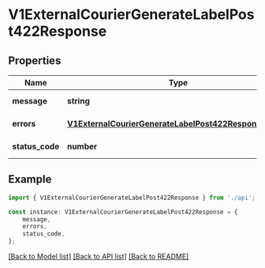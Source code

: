 # V1ExternalCourierGenerateLabelPost422Response


## Properties

Name | Type | Description | Notes
------------ | ------------- | ------------- | -------------
**message** | **string** |  | [default to undefined]
**errors** | [**V1ExternalCourierGenerateLabelPost422ResponseErrors**](V1ExternalCourierGenerateLabelPost422ResponseErrors.md) |  | [default to undefined]
**status_code** | **number** |  | [default to undefined]

## Example

```typescript
import { V1ExternalCourierGenerateLabelPost422Response } from './api';

const instance: V1ExternalCourierGenerateLabelPost422Response = {
    message,
    errors,
    status_code,
};
```

[[Back to Model list]](../README.md#documentation-for-models) [[Back to API list]](../README.md#documentation-for-api-endpoints) [[Back to README]](../README.md)
